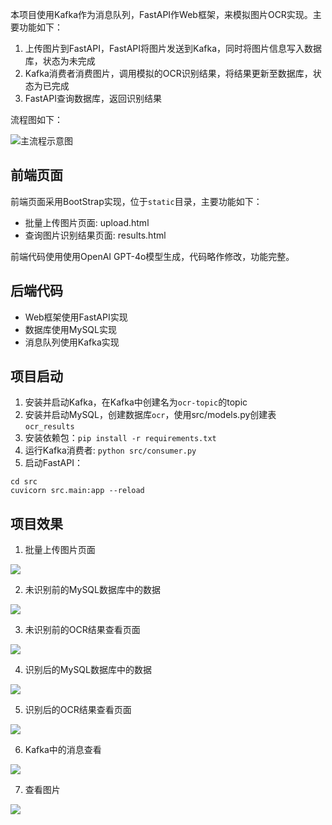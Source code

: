 本项目使用Kafka作为消息队列，FastAPI作Web框架，来模拟图片OCR实现。主要功能如下：

1. 上传图片到FastAPI，FastAPI将图片发送到Kafka，同时将图片信息写入数据库，状态为未完成
2. Kafka消费者消费图片，调用模拟的OCR识别结果，将结果更新至数据库，状态为已完成
3. FastAPI查询数据库，返回识别结果

流程图如下：

![主流程示意图](https://s2.loli.net/2025/02/07/PD3Cd9ubp4zqrW7.png)

## 前端页面

前端页面采用BootStrap实现，位于`static`目录，主要功能如下：

- 批量上传图片页面: upload.html
- 查询图片识别结果页面: results.html

前端代码使用使用OpenAI GPT-4o模型生成，代码略作修改，功能完整。

## 后端代码

- Web框架使用FastAPI实现
- 数据库使用MySQL实现
- 消息队列使用Kafka实现

## 项目启动

1. 安装并启动Kafka，在Kafka中创建名为`ocr-topic`的topic
2. 安装并启动MySQL，创建数据库`ocr`，使用src/models.py创建表`ocr_results`
3. 安装依赖包：`pip install -r requirements.txt`
4. 运行Kafka消费者: `python src/consumer.py`
5. 启动FastAPI：

```shell
cd src
cuvicorn src.main:app --reload
```

## 项目效果

1. 批量上传图片页面

![](https://s2.loli.net/2025/02/07/zmJNMbFklcDEOCg.png)

2. 未识别前的MySQL数据库中的数据

![](https://s2.loli.net/2025/02/08/KFAgUVn8LlGDcob.png)

3. 未识别前的OCR结果查看页面

![](https://s2.loli.net/2025/02/08/zC6SqV9X73NtsQB.png)


4. 识别后的MySQL数据库中的数据

![](https://s2.loli.net/2025/02/08/Kwrsiu6cEtUL2vN.png)

5. 识别后的OCR结果查看页面

![](https://s2.loli.net/2025/02/08/MI7JWE9ir5gL4ve.png)

6. Kafka中的消息查看

![](https://s2.loli.net/2025/02/08/rQEMuUTfsYo1bSW.png)

7. 查看图片

![](https://s2.loli.net/2025/02/08/93mTvKc4rx1jUhB.png)